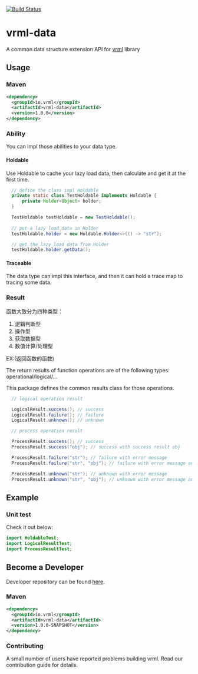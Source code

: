 [![Build Status](https://travis-ci.org/vavr-io/vavr-gson.svg?branch=master)](https://travis-ci.org/vavr-io/vavr-gson)

# vrml-data

A common data structure extension API for [vrml](https://github.com/kevinten10/vrml) library

## Usage

### Maven

```xml
<dependency>
  <groupId>io.vrml</groupId>
  <artifactId>vrml-data</artifactId>
  <version>1.0.0</version>
</dependency>
```

### Ability

You can impl those abilities to your data type.

#### Holdable

Use Holdable to cache your lazy load data, then calculate and get it at the first time.

```java
  // define the class impl Holdable
  private static class TestHoldable implements Holdable {
      private Holder<Object> holder;
  }

  TestHoldable testHoldable = new TestHoldable();
  
  // put a lazy load data in Holder
  testHoldable.holder = new Holdable.Holder<>(() -> "str");

  // get the lazy load data from Holder
  testHoldable.holder.getData();
```

#### Traceable

The data type can impl this interface, and then it can hold a trace map to tracing some data.

### Result

函数大致分为四种类型：

1. 逻辑判断型
2. 操作型
3. 获取数据型
4. 数值计算/处理型

EX:(返回函数的函数)

The return results of function operations are of the following types: operational/logical/...

This package defines the common results class for those operations.

```java
  // logical operation result

  LogicalResult.success(); // success
  LogicalResult.failure(); // failure
  LogicalResult.unknown(); // unknown
``` 

```java
  // process operation result

  ProcessResult.success(); // success
  ProcessResult.success("obj"); // success with success result obj

  ProcessResult.failure("str"); // failure with error message
  ProcessResult.failure("str", "obj"); // failure with error message and failure result obj

  ProcessResult.unknown("str"); // unknown with error message
  ProcessResult.unknown("str", "obj"); // unknown with error message and unknown result obj
``` 

## Example

### Unit test

Check it out below:

```java
import HoldableTest;
import LogicalResultTest;
import ProcessResultTest;
``` 

## Become a Developer

Developer repository can be found [here](https://github.com/kevinten10/vrml/tree/develop/vrml-data).

### Maven

```xml
<dependency>
  <groupId>io.vrml</groupId>
  <artifactId>vrml-data</artifactId>
  <version>1.0.0-SNAPSHOT</version>
</dependency>
```

### Contributing

A small number of users have reported problems building vrml. Read our contribution guide for details.